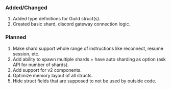 ### Added/Changed
1. Added type definitions for Guild struct(s).
2. Created basic shard, discord gateway connection logic.

### Planned
1. Make shard support whole range of instructions like reconnect, resume session, etc.
2. Add ability to spawn multiple shards + have auto sharding as option (ask API for number of shards).
3. Add support for v2 components.
4. Optimize memory layout of all structs.
5. Hide struct fields that are supposed to not be used by outside code.